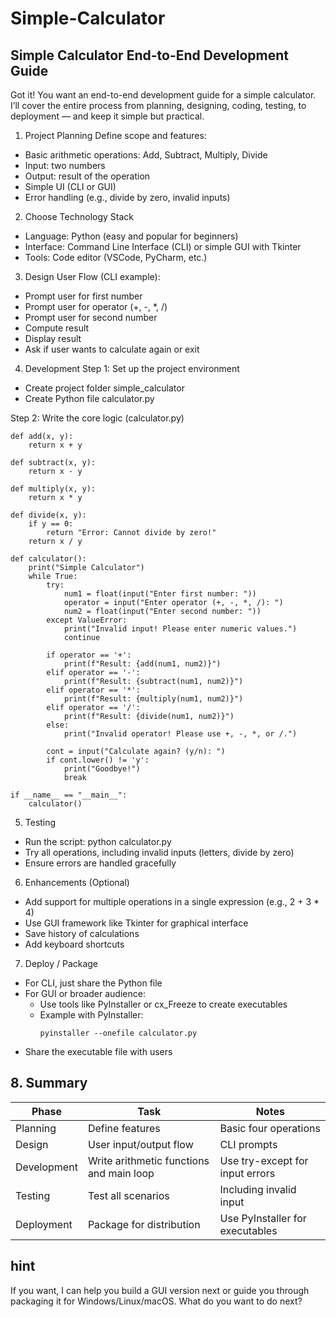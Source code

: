 # Simple-Calculator

## Simple Calculator End-to-End Development Guide
Got it! You want an end-to-end development guide for a simple calculator. I’ll cover the entire process from planning, designing, coding, testing, to deployment — and keep it simple but practical.

1. Project Planning
Define scope and features:
  - Basic arithmetic operations: Add, Subtract, Multiply, Divide
  - Input: two numbers
  - Output: result of the operation
  - Simple UI (CLI or GUI)
  - Error handling (e.g., divide by zero, invalid inputs)


2. Choose Technology Stack
  - Language: Python (easy and popular for beginners)
  - Interface: Command Line Interface (CLI) or simple GUI with Tkinter
  - Tools: Code editor (VSCode, PyCharm, etc.)


3. Design
User Flow (CLI example):
  - Prompt user for first number
  - Prompt user for operator (+, -, *, /)
  - Prompt user for second number
  - Compute result
  - Display result
  - Ask if user wants to calculate again or exit


4. Development
Step 1: Set up the project environment
  - Create project folder simple_calculator
  - Create Python file calculator.py

Step 2: Write the core logic (calculator.py)
```
def add(x, y):
    return x + y

def subtract(x, y):
    return x - y

def multiply(x, y):
    return x * y

def divide(x, y):
    if y == 0:
        return "Error: Cannot divide by zero!"
    return x / y

def calculator():
    print("Simple Calculator")
    while True:
        try:
            num1 = float(input("Enter first number: "))
            operator = input("Enter operator (+, -, *, /): ")
            num2 = float(input("Enter second number: "))
        except ValueError:
            print("Invalid input! Please enter numeric values.")
            continue

        if operator == '+':
            print(f"Result: {add(num1, num2)}")
        elif operator == '-':
            print(f"Result: {subtract(num1, num2)}")
        elif operator == '*':
            print(f"Result: {multiply(num1, num2)}")
        elif operator == '/':
            print(f"Result: {divide(num1, num2)}")
        else:
            print("Invalid operator! Please use +, -, *, or /.")

        cont = input("Calculate again? (y/n): ")
        if cont.lower() != 'y':
            print("Goodbye!")
            break

if __name__ == "__main__":
    calculator()

```

5. Testing
  - Run the script: python calculator.py
  - Try all operations, including invalid inputs (letters, divide by zero)
  - Ensure errors are handled gracefully


6. Enhancements (Optional)
  - Add support for multiple operations in a single expression (e.g., 2 + 3 * 4)
  - Use GUI framework like Tkinter for graphical interface
  - Save history of calculations
  - Add keyboard shortcuts


7. Deploy / Package
  - For CLI, just share the Python file
  - For GUI or broader audience:
    - Use tools like PyInstaller or cx_Freeze to create executables
    - Example with PyInstaller:
      ```
      pyinstaller --onefile calculator.py
      ```
  - Share the executable file with users


## 8. Summary
| Phase       | Task                                     | Notes                           |
| ----------- | ---------------------------------------- | ------------------------------- |
| Planning    | Define features                          | Basic four operations           |
| Design      | User input/output flow                   | CLI prompts                     |
| Development | Write arithmetic functions and main loop | Use try-except for input errors |
| Testing     | Test all scenarios                       | Including invalid input         |
| Deployment  | Package for distribution                 | Use PyInstaller for executables |


## hint
If you want, I can help you build a GUI version next or guide you through packaging it for Windows/Linux/macOS. What do you want to do next?



















